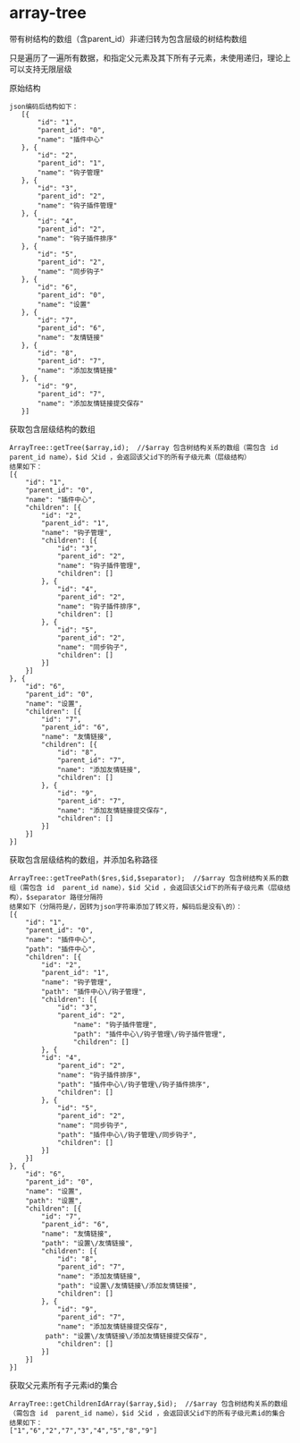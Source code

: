 # array-tree
带有树结构的数组（含parent_id）非递归转为包含层级的树结构数组

只是遍历了一遍所有数据，和指定父元素及其下所有子元素，未使用递归，理论上可以支持无限层级

原始结构

    json编码后结构如下：
       [{
	       "id": "1",
	       "parent_id": "0",
	       "name": "插件中心"
       }, {
	       "id": "2",
	       "parent_id": "1",
	       "name": "钩子管理"
       }, {
	       "id": "3",
	       "parent_id": "2",
	       "name": "钩子插件管理"
       }, {
	       "id": "4",
	       "parent_id": "2",
	       "name": "钩子插件排序"
       }, {
	       "id": "5",
	       "parent_id": "2",
	       "name": "同步钩子"
       }, {
	       "id": "6",
	       "parent_id": "0",
	       "name": "设置"
       }, {
	       "id": "7",
	       "parent_id": "6",
	       "name": "友情链接"
       }, {
	       "id": "8",
	       "parent_id": "7",
	       "name": "添加友情链接"
       }, {
	       "id": "9",
	       "parent_id": "7",
	       "name": "添加友情链接提交保存"
       }]
       
获取包含层级结构的数组
    
    ArrayTree::getTree($array,id);  //$array 包含树结构关系的数组（需包含 id  parent_id name），$id 父id ，会返回该父id下的所有子级元素（层级结构）
    结果如下：
    [{
	    "id": "1",
	    "parent_id": "0",
	    "name": "插件中心",
	    "children": [{
		    "id": "2",
		    "parent_id": "1",
		    "name": "钩子管理",
		    "children": [{
			    "id": "3",
			    "parent_id": "2",
			    "name": "钩子插件管理",
			    "children": []
		    }, {
			    "id": "4",
			    "parent_id": "2",
			    "name": "钩子插件排序",
			    "children": []
		    }, {
			    "id": "5",
			    "parent_id": "2",
			    "name": "同步钩子",
			    "children": []
		    }]
	    }]
    }, {
	    "id": "6",
	    "parent_id": "0",
	    "name": "设置",
	    "children": [{
		    "id": "7",
		    "parent_id": "6",
		    "name": "友情链接",
		    "children": [{
		    	"id": "8",
		    	"parent_id": "7",
		    	"name": "添加友情链接",
	    		"children": []
	    	}, {
		    	"id": "9",
		    	"parent_id": "7",
		    	"name": "添加友情链接提交保存",
		    	"children": []
		    }]
	    }]
    }]

    
获取包含层级结构的数组，并添加名称路径

    ArrayTree::getTreePath($res,$id,$separator);  //$array 包含树结构关系的数组（需包含 id  parent_id name），$id 父id ，会返回该父id下的所有子级元素（层级结构），$separator 路径分隔符
    结果如下（分隔符是/，因转为json字符串添加了转义符，解码后是没有\的）：
    [{
	    "id": "1",
	    "parent_id": "0",
	    "name": "插件中心",
	    "path": "插件中心",
	    "children": [{
		    "id": "2",
		    "parent_id": "1",
		    "name": "钩子管理",
		    "path": "插件中心\/钩子管理",
		    "children": [{
			    "id": "3",
			    "parent_id": "2",
		            "name": "钩子插件管理",
		            "path": "插件中心\/钩子管理\/钩子插件管理",
		    	    "children": []
	    	}, {
			"id": "4",
		    	"parent_id": "2",
		    	"name": "钩子插件排序",
		    	"path": "插件中心\/钩子管理\/钩子插件排序",
		    	"children": []
	    	}, {
		    	"id": "5",
		    	"parent_id": "2",
		    	"name": "同步钩子",
	    		"path": "插件中心\/钩子管理\/同步钩子",
		    	"children": []
	    	}]
	    }]
    }, {
	    "id": "6",
	    "parent_id": "0",
	    "name": "设置",
	    "path": "设置",
	    "children": [{
		    "id": "7",
	    	"parent_id": "6",
	    	"name": "友情链接",
	    	"path": "设置\/友情链接",
	    	"children": [{
		    	"id": "8",
		    	"parent_id": "7",
		    	"name": "添加友情链接",
		    	"path": "设置\/友情链接\/添加友情链接",
		    	"children": []
	    	}, {
		    	"id": "9",
		    	"parent_id": "7",
		    	"name": "添加友情链接提交保存",
			 path": "设置\/友情链接\/添加友情链接提交保存",
		    	"children": []
	    	}]
	    }]
    }]



    
获取父元素所有子元素id的集合

    ArrayTree::getChildrenIdArray($array,$id);  //$array 包含树结构关系的数组（需包含 id  parent_id name），$id 父id ，会返回该父id下的所有子级元素id的集合
    结果如下：
    ["1","6","2","7","3","4","5","8","9"]
    
    

    
    
    



